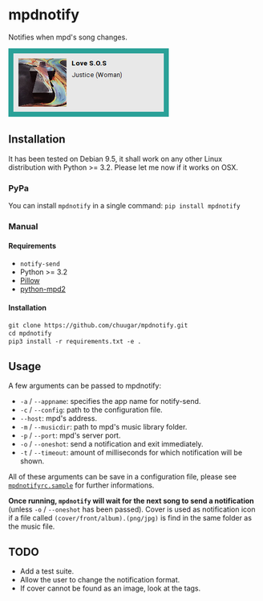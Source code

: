 # mpdnotify

Notifies when mpd's song changes.

![mpdnotify](https://raw.githubusercontent.com/chuugar/mpdnotify/master/screenshot.png)

## Installation

It has been tested on Debian 9.5, it shall work on any other Linux distribution with Python >= 3.2.
Please let me now if it works on OSX.

### PyPa

You can install `mpdnotify` in a single command:
`pip install mpdnotify`

### Manual

#### Requirements

* `notify-send`
* Python >= 3.2
* [Pillow](https://github.com/python-pillow/Pillow)
* [python-mpd2](https://github.com/Mic92/python-mpd2)

#### Installation

```
git clone https://github.com/chuugar/mpdnotify.git
cd mpdnotify
pip3 install -r requirements.txt -e .
```

## Usage

A few arguments can be passed to mpdnotify:

* `-a` / `--appname`: specifies the app name for notify-send.
* `-c` / `--config`: path to the configuration file.
* `--host`: mpd's address.
* `-m` / `--musicdir`: path to mpd's music library folder.
* `-p` / `--port`: mpd's server port.
* `-o` / `--oneshot`: send a notification and exit immediately.
* `-t` / `--timeout`: amount of milliseconds for which notification will be shown.

All of these arguments can be save in a configuration file, please see [`mpdnotifyrc.sample`](https://github.com/chuugar/mpdnotify/blob/master/mpdnotifyrc.sample) for further informations.

**Once running, `mpdnotify` will wait for the next song to send a notification** (unless `-o` / `--oneshot` has been passed).
Cover is used as notification icon if a file called `(cover/front/album).(png/jpg)` is find in the same folder as the music file.

## TODO

* Add a test suite.
* Allow the user to change the notification format.
* If cover cannot be found as an image, look at the tags.
